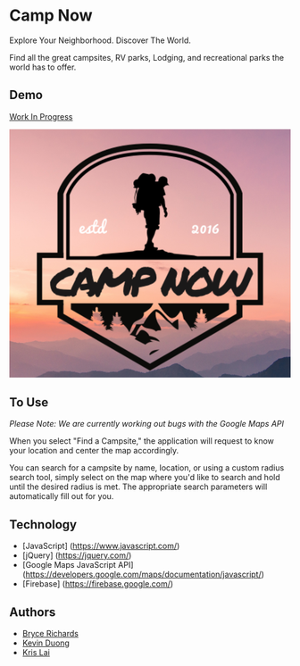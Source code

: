 # Camp Now

Explore Your Neighborhood. Discover The World.

Find all the great campsites, RV parks, Lodging, and recreational parks the world has to offer.

## Demo

[Work In Progress](https://camp-now.herokuapp.com/index.html)

![Camp Now](https://github.com/bryce-richards/camp-now/blob/master/CampNow.png)

## To Use

*Please Note: We are currently working out bugs with the Google Maps API*

When you select "Find a Campsite," the application will request to know your location and center the map accordingly.

You can search for a campsite by name, location, or using a custom radius search tool, simply select on the map where you'd like to search and hold until the desired radius is met. The appropriate search parameters will automatically fill out for you.

## Technology

* [JavaScript] (https://www.javascript.com/)
* [jQuery] (https://jquery.com/)
* [Google Maps JavaScript API] (https://developers.google.com/maps/documentation/javascript/)
* [Firebase] (https://firebase.google.com/)

## Authors

- [Bryce Richards](https://github.com/bryce-richards)
- [Kevin Duong](https://github.com/kevduong)
- [Kris Lai](https://github.com/PocketThi3f)
